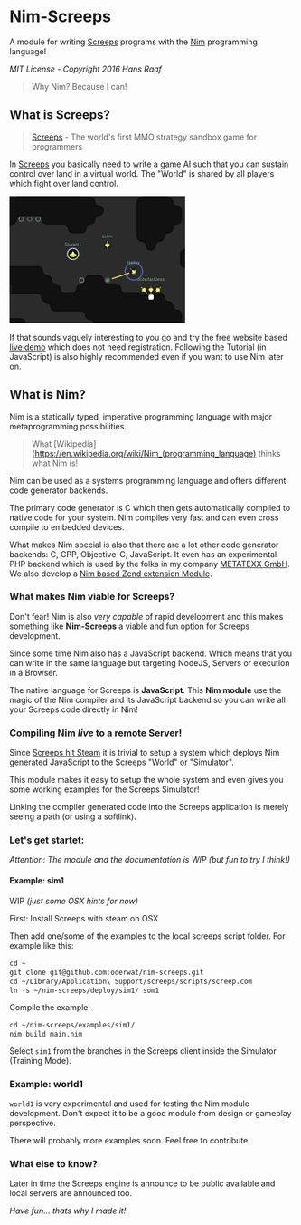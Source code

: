 # Nim-Screeps

A module for writing [Screeps](http://screeps.com/) programs with the [Nim](http://nim-lang.org/) programming language!

*MIT License - Copyright 2016 Hans Raaf*

> Why Nim? Because I can!

## What is Screeps?

> [Screeps](https://screeps.com/) - The world's first MMO strategy sandbox game for programmers

In [Screeps](https://screeps.com/) you basically need to write a game AI such that you can sustain control over land in a virtual world. The "World" is shared by all players which fight over land control.

![Screeps Screenshot](assets/screen1.png)

If that sounds vaguely interesting to you go and try the free website based [live demo](https://screeps.com/a/#!/sim/) which does not need registration. Following the Tutorial (in JavaScript) is also highly recommended even if you want to use Nim later on.

## What is Nim?

Nim is a statically typed, imperative programming language with major metaprogramming possibilities.

> What [Wikipedia](https://en.wikipedia.org/wiki/Nim_(programming_language) thinks what Nim is!

Nim can be used as a systems programming language and offers different code generator backends.

The primary code generator is C which then gets automatically compiled to native code for your system. Nim compiles very fast and can even cross compile to embedded devices.

What makes Nim special is also that there are a lot other code generator backends: C, CPP, Objective-C, JavaScript. It even has an experimental PHP backend which is used by the folks in my company [METATEXX GmbH](https://github.com/metatexx). We also develop a [Nim based Zend extension Module](https://github.com/metatexx/nimzend).

### What makes Nim viable for Screeps?

Don't fear! Nim is also *very capable* of rapid development and this makes something like **Nim-Screeps** a viable and fun option for Screeps development.

Since some time Nim also has a JavaScript backend. Which means that you can write in the same language but targeting NodeJS, Servers or execution in a Browser.

The native language for Screeps is **JavaScript**.
This **Nim module** use the magic of the Nim compiler and its JavaScript backend so you can write all your Screeps code directly in Nim!

### Compiling Nim *live* to a remote Server!

Since [Screeps hit Steam](http://store.steampowered.com/app/464350) it is trivial to setup a system which deploys Nim generated JavaScript to the Screeps "World" or "Simulator".

This module makes it easy to setup the whole system and even gives you some working examples for the Screeps Simulator!

Linking the compiler generated code into the Screeps application is merely seeing a path (or using a softlink).

### Let's get startet:

*Attention: The module and the documentation is WIP (but fun to try I think!)*

#### Example: sim1

WIP *(just some OSX hints for now)*

First: Install Screeps with steam on OSX

Then add one/some of the examples to the local screeps script folder. For example like this:

```
cd ~
git clone git@github.com:oderwat/nim-screeps.git
cd ~/Library/Application\ Support/screeps/scripts/screep.com
ln -s ~/nim-screeps/deploy/sim1/ som1
```

Compile the example:

```
cd ~/nim-screeps/examples/sim1/
nim build main.nim
```

Select `sim1` from the branches in the Screeps client inside the Simulator (Training Mode).

### Example: world1

`world1` is very experimental and used for testing the Nim module development. Don't expect it to be a good module from design or gameplay perspective.

There will probably more examples soon. Feel free to contribute.

### What else to know?

Later in time the Screeps engine is announce to be public available and local servers are announced too.

*Have fun... thats why I made it!*
